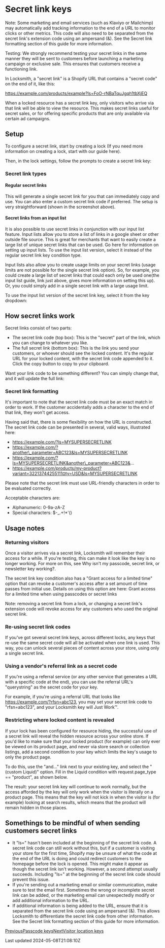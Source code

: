 # Secret link keys

Note: Some marketing and email services (such as Klaviyo or Mailchimp) may automatically add tracking information to the end of a URL to monitor clicks or other metrics. This code will also need to be separated from the secret link's extension code using an ampersand (&). See the Secret link formatting section of this guide for more information.

Testing: We strongly recommend testing your secret links in the same manner they will be sent to customers before launching a marketing campaign or exclusive sale. This ensures that customers receive a functioning link.

In Locksmith, a "secret link" is a Shopify URL that contains a "secret code" on the end of it, like this:

https://example.com/products/example?ls=FoO-rNBaTquJgqh1tbXjEQ

When a locked resource has a secret link key, only visitors who arrive via that link will be able to view the resource. This makes secret links useful for secret sales, or for offering specific products that are only available via certain ad campaigns.

## Setup

To configure a secret link, start by creating a lock (If you need more information on creating a lock, start with our guide here).

Then, in the lock settings, follow the prompts to create a secret link key:

### Secret link types

#### Regular secret links

This will generate a single secret link for you that can immediately copy and use. You can also enter a custom secret link code if preferred. The setup is very straightforward (shown in the screenshot above).

#### Secret links from an input list

It is also possible to use secret links in conjunction with our input list feature. Input lists allow you to store a list of links in a google sheet or other outside file source. This is great for merchants that want to easily create a large list of unique secret links that can be used. Go here for information on setting up input lists. To use the input list version, select it instead of the regular secret link key condition type.

Input lists also allow you to create usage limits on your secret links (usage limits are not possible for the single secret link option). So, for example, you could create a large list of secret links that could each only be used one(the input list guide, link just above, gives more information on setting this up). Or, you could simply add in a single secret link with a large usage limit.

To use the input list version of the secret link key, select it from the key dropdown:

## How secret links work

Secret links consist of two parts:

- The secret link code (top box): This is the "secret" part of the link, which you can change to whatever you like.
- The full secret link (bottom box): This is the link you send your customers, or whoever should see the locked content. It's the regular URL for your locked content, with the secret link code appended to it. Click the copy button to copy to your clipboard.

Want your link code to be something different? You can simply change that, and it will update the full link:

### Secret link formatting

It's important to note that the secret link code must be an exact match in order to work. If the customer accidentally adds a character to the end of that link, they won't get access.

Having said that, there is some flexibility on how the URL is constructed. The secret link code can be presented in several, valid ways, illustrated here:

- https://example.com/?ls=MYSUPERSECRETLINK
- https://example.com/?another\_parameter=ABC123&ls=MYSUPERSECRETLINK
- https://example.com/?ls=MYSUPERSECRETLINK&another\_parameter=ABC123&...
- https://example.com/products/my-product?variant=32213744255111¤ty=USD&ls=MYSUPERSECRETLINK

Please note that the secret link must use URL-friendly characters in order to be evaluated correctly.

Acceptable characters are:

- Alphanumeric: 0-9a-zA-Z
- Special characters: $-\_.+!\*'()

## Usage notes

### Returning visitors

Once a visitor arrives via a secret link, Locksmith will remember their access for a while. If you're testing, this can make it look like the key is no longer working. For more on this, see Why isn't my passcode, secret link, or newsletter key working?.

The secret link key condition also has a "Grant access for a limited time" option that can revoke a customer's access after a set amount of time passes from initial use. Details on using this option are here: Grant access for a limited time when using passcodes or secret links

Note: removing a secret link from a lock, or changing a secret link's extension code will revoke access for any customers who used the original secret link.

### Re-using secret link codes

If you've got several secret link keys, across different locks, any keys that re-use the same secret code will all be activated when one link is used. This way, you can unlock several pieces of content across your store, using only a single secret link.

### Using a vendor's referral link as a secret code

If you're using a referral service (or any other service that generates a URL with a specific code at the end), you can use the referral URL's "querystring" as the secret code for your key.

For example, if you're using a referral URL that looks like https://example.com/?rfsn=abc123, you may set your secret link code to "rfsn=abc123", and your Locksmith key will Just Work™.

### Restricting where locked content is revealed

If your lock has been configured for resource hiding, the successful use of a secret link will reveal the hidden resource across your online store. If you'd like to make sure that your locked product (for example) can only ever be viewed on its product page, and never via store search or collection listings, add a second condition to your key which limits the key's usage to only the product page.

To do this, use the "and..." link next to your existing key, and select the "(custom Liquid)" option. Fill in the Liquid condition with request.page\_type == "product", as shown below.

The result: your secret link key will continue to work normally, but the access afforded by the key will only work when the visitor is literally on a product page. This means that the key will not kick in when the visitor is (for example) looking at search results, which means that the product will remain hidden in those places.

## Somethings to be mindful of when sending customers secret links

- It "ls=" hasn't been included at the beginning of the secret link code. A secret link code can still work without this, but if a customer is visiting your store for the first time, Shopify may be unsure of what the code at the end of the URL is doing and could redirect customers to the homepage before the lock is opened. This might make it appear as though the secret link isn't working. However, a second attempt usually succeeds. Including "ls=" at the beginning of the secret link code should prevent this issue.
- If you're sending out a marketing email or similar communication, make sure to test the email first. Sometimes the wrong or incomplete secret link can be added, or the marketing email can unexpectedly modify or add additional information to the URL.
- If additional information is being added to the URL, ensure that it is separated from the secret link code using an ampersand (&). This allows Locksmith to differentiate the secret link code from other information. See the Secret link formatting section of this guide for more information.

[PreviousPasscode keys](/keys/passcode-keys)[NextVisitor location keys](/keys/visitor-location-keys)

Last updated 2024-05-08T21:08:10Z